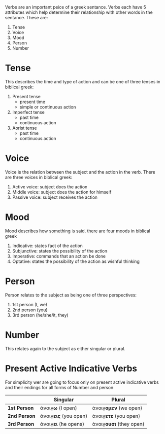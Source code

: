 Verbs are an important peice of a greek sentance. Verbs each have 5 attributes which help determine their relationship with other words in the sentance. These are:
1. Tense
2. Voice 
3. Mood
4. Person
5. Number

# Tense
This describes the time and type of action and can be one of three tenses in biblical greek:

1. Present tense
    - present time
    - simple or continuous action
2. Imperfect tense
    - past time
    - continuous action
3. Aorist tense
    - past time
    - continuous action

# Voice
Voice is the relation between the subject and the action in the verb. There are three voices in biblical greek:

1. Active voice: subject does the action
2. Middle voice: subject does the action for himself
3. Passive voice: subject receives the action

# Mood

Mood describes how something is said. there are four moods in biblical greek

1. Indicative: states fact of the action
2. Subjunctive: states the possibility of the action
3. Imperative: commands that an action be done
4. Optative: states the possibility of the action as wishful thinking

# Person

Person relates to the subject as being one of three perspectives:

1. 1st person (I, we)
2. 2nd person (you)
3. 3rd person (he/she/it, they)

# Number

This relates again to the subject as either singular or plural. 

# Present Active Indicative Verbs

For simplicity wer are going to focus only on present active indicative verbs and their endings for all forms of Number and person

|                 | Singular                | Plural                   |
| --------------- | ----------------------- | ------------------------ |
| **1st Person**  | ἀνοιγ**ω** (I open)     | ἀνοιγ**ομεν** (we open)  |
| **2nd Person**  | ἀνοιγ**εις** (you open) | ἀνοιγ**ετε** (you open)  |
| **3rd Person**  | ἀνοιγ**ει** (he opens)  | ἀνοιγ**ουσι** (they open)|